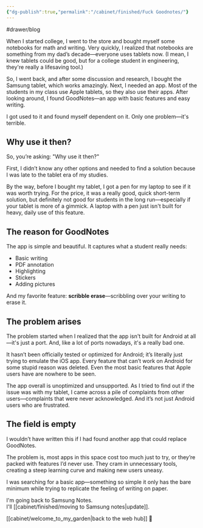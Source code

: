 ```yaml
---
{"dg-publish":true,"permalink":"/cabinet/finished/Fuck Goodnotes/"}
---
```


#drawer/blog 

When I started college, I went to the store and bought myself some notebooks for math and writing. Very quickly, I realized that notebooks are something from my dad’s decade—everyone uses tablets now. (I mean, I knew tablets could be good, but for a college student in engineering, they're really a lifesaving tool.)

So, I went back, and after some discussion and research, I bought the Samsung tablet, which works amazingly. Next, I needed an app. Most of the students in my class use Apple tablets, so they also use their apps. After looking around, I found GoodNotes—an app with basic features and easy writing.

I got used to it and found myself dependent on it. Only one problem—it's terrible.

## Why use it then?

So, you’re asking: "Why use it then?"

First, I didn’t know any other options and needed to find a solution because I was late to the tablet era of my studies.

By the way, before I bought my tablet, I got a pen for my laptop to see if it was worth trying. For the price, it was a really good, quick short-term solution, but definitely not good for students in the long run—especially if your tablet is more of a gimmick. A laptop with a pen just isn't built for heavy, daily use of this feature.

## The reason for GoodNotes

The app is simple and beautiful. It captures what a student really needs:

- Basic writing
- PDF annotation
- Highlighting
- Stickers
- Adding pictures

And my favorite feature: **scribble erase**—scribbling over your writing to erase it.

## The problem arises

The problem started when I realized that the app isn't built for Android at all—it's just a port. And, like a lot of ports nowadays, it's a really bad one.

It hasn’t been officially tested or optimized for Android; it’s literally just trying to emulate the iOS app. Every feature that can’t work on Android for some stupid reason was deleted. Even the most basic features that Apple users have are nowhere to be seen.

The app overall is unoptimized and unsupported. As I tried to find out if the issue was with my tablet, I came across a pile of complaints from other users—complaints that were never acknowledged. And it’s not just Android users who are frustrated.

## The field is empty

I wouldn’t have written this if I had found another app that could replace GoodNotes.

The problem is, most apps in this space cost too much just to try, or they’re packed with features I’d never use. They cram in unnecessary tools, creating a steep learning curve and making new users uneasy.

I was searching for a basic app—something so simple it only has the bare minimum while trying to replicate the feeling of writing on paper.

I'm going back to Samsung Notes.  
I'll [[cabinet/finished/moving to Samsung notes\|update]].

[[cabinet/welcome_to_my_garden\|back to the web hub]] 🏡